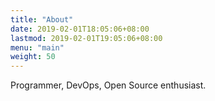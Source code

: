 ```yaml
---
title: "About"
date: 2019-02-01T18:05:06+08:00
lastmod: 2019-02-01T19:05:06+08:00
menu: "main"
weight: 50
---
```


Programmer, DevOps, Open Source enthusiast.
